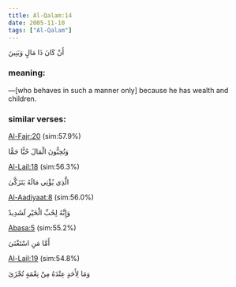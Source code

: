 ```yaml
---
title: Al-Qalam:14
date: 2005-11-10
tags: ["Al-Qalam"]
---
```

أَنْ كَانَ ذَا مَالٍ وَبَنِينَ
### meaning: 
—[who behaves in such a manner only] because he has wealth and children.
### similar verses: 

[Al-Fajr:20](/89/20) (sim:57.9%)

وَتُحِبُّونَ الْمَالَ حُبًّا جَمًّا

[Al-Lail:18](/92/18) (sim:56.3%)

الَّذِي يُؤْتِي مَالَهُ يَتَزَكَّىٰ

[Al-Aadiyaat:8](/100/8) (sim:56.0%)

وَإِنَّهُ لِحُبِّ الْخَيْرِ لَشَدِيدٌ

[Abasa:5](/80/5) (sim:55.2%)

أَمَّا مَنِ اسْتَغْنَىٰ

[Al-Lail:19](/92/19) (sim:54.8%)

وَمَا لِأَحَدٍ عِنْدَهُ مِنْ نِعْمَةٍ تُجْزَىٰ
